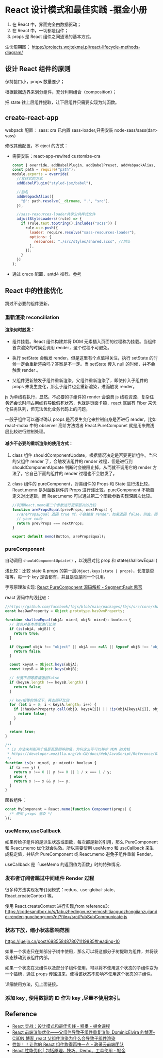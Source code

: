 # React 设计模式和最佳实践 -掘金小册

1. 在 React 中，界面完全由数据驱动；
2. 在 React 中，一切都是组件；
3. props 是 React 组件之间通讯的基本方式。

生命周期图： https://projects.wojtekmaj.pl/react-lifecycle-methods-diagram/

## 设计 React 组件的原则

保持接口小，props 数量要少；

根据数据边界来划分组件，充分利用组合（composition）；

把 state 往上层组件提取，让下层组件只需要实现为纯函数。

## create-react-app

webpack 配置：
sass: cra 已内置 sass-loader,只需安装 node-sass/sass(dart-sass)

修改其他配置，不 eject 的方式：

- 需要安装：react-app-rewired customize-cra

  ```js title='config-overrides.js'
  const { override, addBabelPlugin, addBabelPreset, addWebpackAlias, adjustStyleLoaders } = require("customize-cra");
  const path = require("path");
  module.exports = override(
    //写样式的方式
    addBabelPlugin("styled-jsx/babel"),

    //别名
    addWebpackAlias({
      "@": path.resolve(__dirname, ".", "src"),
    }),

    //sass-resources-loader共享公共样式文件
    adjustStyleLoaders((rule) => {
      if (rule.test.toString().includes("scss")) {
        rule.use.push({
          loader: require.resolve("sass-resources-loader"),
          options: {
            resources: "./src/styles/shared.scss", //地址
          },
        });
      }
    })
  );
  ```

- 通过 craco 配置，antd4 推荐。[参考](https://juejin.cn/post/6871148364919111688#heading-6)

## React 中的性能优化

跳过不必要的组件更新。

### 重新渲染 reconciliation

#### 渲染何时触发：

- 组件挂载。React 组件构建并将 DOM 元素插入页面的过程称为挂载。当组件首次渲染的时候会调用 render，这个过程不可避免。

- 执行 setState 会触发 render。但是这里有个点值得关注，执行 setState 的时候一定会重新渲染吗？答案是不一定。当 setState 传入 null 的时候，并不会触发 render 。

- 父组件更新触发子组件重新渲染。父组件重新渲染了，即使传入子组件的 props 未发生变化，那么子组件也会重新渲染，进而触发 render。

js 为单线程执行，显然，不必要的子组件的 render 会浪费 js 线程资源，复杂任务还会长时间占用线程导致假死状态，也就是页面卡顿，react 底层有 Fiber 来优化任务队列，但无法优化业务代码上的问题。

一般子组件可以通过确认 props 是否发生变化来控制自身是否进行 render，比如 react-mobx 中的 observer 高阶方法或者 React.PureComponet 就是用来做浅层比较进行控制处理。

#### 减少不必要的重新渲染的使用方式：

1. class 组件 shouldComponentUpdate，根据情况决定是否要更新组件。当它的父组件 render 了，会触发该组件的 render 过程，但是进行到 shouldComponentUpdate 判断时会被阻止掉，从而就不调用它的 render 方法了，它自己下面的组件的 render 过程也不会触发了。

2. class 组件的 pureComponent，对类组件的 Props 和 State 进行浅比较， React.memo 是对函数组件的 Props 进行浅比较。pureComponent 不能自定义对比逻辑，而 React.memo 可以通过第二个函数参数实现深层次比较。

   ```js
   //利用React.memo第二个参数进行更深层次的比较
   function arePropsEqual(prevProps, nextProps) {
     //arePropsEqual 返回 true 时，不会触发 render，如果返回 false，则会。而 shouldComponentUpdate 刚好与其相反。
     // your code
     return prevProps === nextProps;
   }

   export default memo(Button, arePropsEqual);
   ```

### pureComponent

自动调用 `shouldComponentUpdate()` ，以浅层对比 prop 和 state(shallowEqual )

浅比较：比较 state & props 的第一层`Object.keys(state | props)`，长度是否相等，每一个 key 是否都有，并且是否是同一个引用。

手写原理和实现: [React PureComponent 源码解析 - SegmentFault 思否](https://segmentfault.com/a/1190000006741060)

react 源码中的浅比较：

```js
//https://github.com/facebook/fbjs/blob/main/packages/fbjs/src/core/shallowEqual.js
const hasOwnProperty = Object.prototype.hasOwnProperty;

function shallowEqual(objA: mixed, objB: mixed): boolean {
  // 首先对基本类型进行比较
  if (is(objA, objB)) {
    return true;
  }

  if (typeof objA !== "object" || objA === null || typeof objB !== "object" || objB === null) {
    return false;
  }

  const keysA = Object.keys(objA);
  const keysB = Object.keys(objB);

  // 长度不相等直接返回false
  if (keysA.length !== keysB.length) {
    return false;
  }

  // key相等的情况下，再去循环比较
  for (let i = 0; i < keysA.length; i++) {
    if (!hasOwnProperty.call(objB, keysA[i]) || !is(objA[keysA[i]], objB[keysA[i]])) {
      return false;
    }
  }

  return true;
}

/**
 * is 方法来判断两个值是否是相等的值，为何这么写可以移步 MDN 的文档
 * https://developer.mozilla.org/zh-CN/docs/Web/JavaScript/Reference/Global_Objects/Object/is
 */
function is(x: mixed, y: mixed): boolean {
  if (x === y) {
    return x !== 0 || y !== 0 || 1 / x === 1 / y;
  } else {
    return x !== x && y !== y;
  }
}
```

函数组件：

```js
const MyComponent = React.memo(function Component(props) {
  /* 使用 props 渲染 */
});
```

### useMemo,useCallback

如果传给子组件的是派生状态或函数，每次都是新的引用，那么 PureComponent 和 React.memo 优化就会失效。所以需要使用 useMemo 和 useCallback 来生成稳定值，并结合 PureComponent 或 React.memo 避免子组件重新 Render。

useCallback 是「useMemo 的返回值为函数」时的特殊情况.

### 发布者订阅者跳过中间组件 Render 过程

很多种方法实现发布订阅模式：redux、use-global-state、React.createContext 等。

使用 React.createContext 进行实现,from reference3: https://codesandbox.io/s/fabuzhedingyuezhemoshitiaoguozhongjianzujiande-render-guocheng-nm7nt?file=/src/PubSubCommunicate.js

### 状态下放，缩小状态影响范围

https://juejin.cn/post/6935584878071119885#heading-10

如果一个状态只在某部分子树中使用，那么可以将这部分子树提取为组件，并将该状态移动到该组件内部。

如果一个状态在父组件以及部分子组件使用，可以将不使用这个状态的子组件变为一个插槽，通过 props 传递进来，使得该状态不影响不使用这个状态的子组件。

详细使用方法，见上面链接。

### 添加 key , 使用数据的 ID 作为 key ,尽量不使用索引。

## Reference

- [React 实战：设计模式和最佳实践 - 程墨 - 掘金课程](https://juejin.cn/book/6844733754326401038)
- [React 前端渲染优化——父组件导致子组件重复渲染\_DominicElvira 的博客-CSDN 博客\_react 父组件渲染为什么会导致子组件渲染](https://blog.csdn.net/hello__word__/article/details/108198812)
- [性能！！让你的 React 组件跑得再快一点 - 政采云前端团队](https://www.zoo.team/article/react-render)
- [React 性能优化 | 包括原理、技巧、Demo、工具使用 - 掘金](https://juejin.cn/post/6935584878071119885#heading-1)
